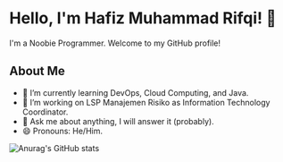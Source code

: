 # Hello, I'm Hafiz Muhammad Rifqi! 👋

I'm a Noobie Programmer. Welcome to my GitHub profile! 

## About Me

- 🌱 I’m currently learning DevOps, Cloud Computing, and Java.
- 💼 I’m working on LSP Manajemen Risiko as Information Technology Coordinator.
- 💬 Ask me about anything, I will answer it (probably).
- 😄 Pronouns: He/Him.

<!-- Optional: Add GitHub stats using an Anurag's GitHub stats tool or similar -->
![Anurag's GitHub stats](https://github-readme-stats.vercel.app/api?username=hafizmrifqi&show_icons=true&theme=radical)
